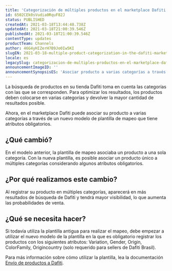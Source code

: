 ```yaml
---
title: 'Categorización de múltiples productos en el marketplace Dafiti'
id: 6502CEk0sVudia0RquF82J
status: PUBLISHED
createdAt: 2021-03-18T13:44:48.738Z
updatedAt: 2021-03-18T21:00:39.546Z
publishedAt: 2021-03-18T21:00:39.546Z
contentType: updates
productTeam: Channels
author: 46G4yHIZerH7B9Jo0Iw5KI
slugEN: 2021-03-18-multiple-product-categorization-in-the-dafiti-marketplace
locale: es
legacySlug: categorizacion-de-multiples-productos-en-el-marketplace-dafiti
announcementImageID: ''
announcementSynopsisES: 'Asociar producto a varias categorías a través de un nuevo modelo de plantilla de mapeo que tiene atributos obligatorios'
---
```


La búsqueda de productos en su tienda Dafiti toma en cuenta las categorías con las que se corresponden. Para optimizar los resultados, los productos deben colocarse en varias categorías y devolver la mayor cantidad de resultados posible.

Ahora, en el marketplace Dafiti puede asociar su producto a varias categorías a través de un nuevo modelo de plantilla de mapeo que tiene atributos obligatorios. 

## ¿Qué cambió?

En el modelo anterior, la plantilla de mapeo asociaba un producto a una sola categoría. Con la nueva plantilla, es posible asociar un producto único a múltiples categorías considerando algunos atributos obligatorios.

## ¿Por qué realizamos este cambio?

Al registrar su producto en múltiples categorías, aparecerá en más resultados de búsqueda de Dafiti y tendrá mayor visibilidad, lo que aumenta las probabilidades de venta.

## ¿Qué se necesita hacer?

Si todavía utiliza la plantilla antigua para realizar el mapeo, debe empezar a utilizar el nuevo modelo de la plantilla en la que es obligatorio registrar los productos con los siguientes atributos: Variation, Gender, Origin, ColorFamily, Origincountry (solo requerido para sellers de Dafiti Brasil).

Para más información sobre cómo utilizar la plantilla, lea la documentación [Envío de productos a Dafiti](https://help.vtex.com/es/tracks/configurar-integracao-da-dafiti--4wF4RBx9ygEkimW6SsKw8i/3b8BZfB1BC8G8SCe0ao46m).
